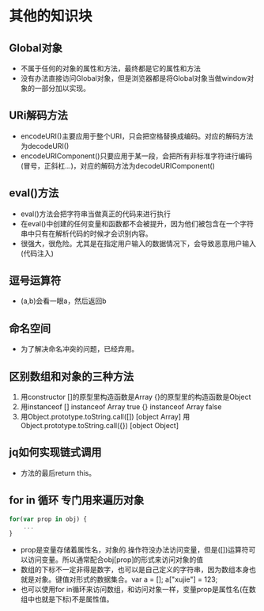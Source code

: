 # 其他的知识块

## Global对象

* 不属于任何的对象的属性和方法，最终都是它的属性和方法
* 没有办法直接访问Global对象，但是浏览器都是将Global对象当做window对象的一部分加以实现。

## URi解码方法

* encodeURI()主要应用于整个URI，只会把空格替换成编码。对应的解码方法为decodeURI()
* encodeURIComponent()只要应用于某一段，会把所有非标准字符进行编码(冒号，正斜杠...)，对应的解码方法为decodeURIComponent()

## eval()方法

* eval()方法会把字符串当做真正的代码来进行执行
* 在eval()中创建的任何变量和函数都不会被提升，因为他们被包含在一个字符串中只有在解析代码的时候才会识别内容。
* 很强大，很危险。尤其是在指定用户输入的数据情况下，会导致恶意用户输入(代码注入)

## 逗号运算符

* (a,b)会看一眼a，然后返回b

## 命名空间

* 为了解决命名冲突的问题，已经弃用。

## 区别数组和对象的三种方法

1. 用constructor          []的原型里构造函数是Array
                          {}的原型里的构造函数是Object
2. 用instanceof           [] instanceof Array true
                           {} instanceof Array false
3. 用Object.prototype.toString.call([])    [object Array]
   用Object.prototype.toString.call({})   [object Object]

## jq如何实现链式调用

* 方法的最后return this。

## for in 循环 专门用来遍历对象

```javascript
for(var prop in obj) {
    ...
}

```

* prop是变量存储着属性名，对象的.操作符没办法访问变量，但是([])运算符可以访问变量。所以通常配合obj[prop]的形式来访问对象的值
* 数组的下标不一定非得是数字，也可以是自己定义的字符串，因为数组本身也就是对象。键值对形式的数据集合。var a = []; a["xujie"] = 123;
* 也可以使用for in循环来访问数组，和访问对象一样，变量prop是属性名(在数组中也就是下标)不是属性值。
